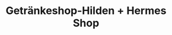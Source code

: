 ---
title: "Getränkeshop-Hilden + Hermes Shop"
url: /hilden/getraenkeshop-hilden-hermes-shop/
shop: Getränke
---